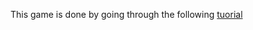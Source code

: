 This game is done by going through the following [tuorial](https://www.youtube.com/watch?v=Jgst0rihJ3o)

